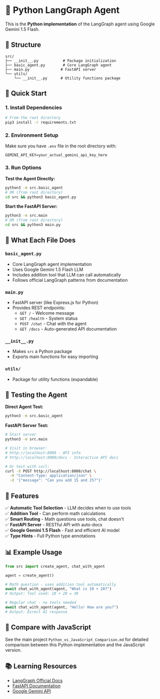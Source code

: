 # 🐍 Python LangGraph Agent

This is the **Python implementation** of the LangGraph agent using Google Gemini 1.5 Flash.

## 📁 **Structure**

```
src/
├── __init__.py           # Package initialization
├── basic_agent.py        # Core LangGraph agent
├── main.py              # FastAPI server
└── utils/
    └── __init__.py      # Utility functions package
```

## 🚀 **Quick Start**

### 1. Install Dependencies

```bash
# From the root directory
pip3 install -r requirements.txt
```

### 2. Environment Setup

Make sure you have `.env` file in the root directory with:

```
GEMINI_API_KEY=your_actual_gemini_api_key_here
```

### 3. Run Options

**Test the Agent Directly:**

```bash
python3 -m src.basic_agent
# OR (from root directory)
cd src && python3 basic_agent.py
```

**Start the FastAPI Server:**

```bash
python3 -m src.main
# OR (from root directory)
cd src && python3 main.py
```

## 🎯 **What Each File Does**

### `basic_agent.py`

- Core LangGraph agent implementation
- Uses Google Gemini 1.5 Flash LLM
- Includes addition tool that LLM can call automatically
- Follows official LangGraph patterns from documentation

### `main.py`

- FastAPI server (like Express.js for Python)
- Provides REST endpoints:
  - `GET /` - Welcome message
  - `GET /health` - System status
  - `POST /chat` - Chat with the agent
  - `GET /docs` - Auto-generated API documentation

### `__init__.py`

- Makes `src` a Python package
- Exports main functions for easy importing

### `utils/`

- Package for utility functions (expandable)

## 🧪 **Testing the Agent**

**Direct Agent Test:**

```bash
python3 -m src.basic_agent
```

**FastAPI Server Test:**

```bash
# Start server
python3 -m src.main

# Visit in browser:
# http://localhost:8000 - API info
# http://localhost:8000/docs - Interactive API docs

# Or test with curl:
curl -X POST http://localhost:8000/chat \
  -H "Content-Type: application/json" \
  -d '{"message": "Can you add 15 and 25?"}'
```

## 🌟 **Features**

✅ **Automatic Tool Selection** - LLM decides when to use tools  
✅ **Addition Tool** - Can perform math calculations  
✅ **Smart Routing** - Math questions use tools, chat doesn't  
✅ **FastAPI Server** - RESTful API with auto-docs  
✅ **Google Gemini 1.5 Flash** - Fast and efficient AI model  
✅ **Type Hints** - Full Python type annotations

## 📊 **Example Usage**

```python
from src import create_agent, chat_with_agent

agent = create_agent()

# Math question - uses addition tool automatically
await chat_with_agent(agent, "What is 10 + 20?")
# Output: Tool used: 10 + 20 = 30

# Regular chat - no tools needed
await chat_with_agent(agent, "Hello! How are you?")
# Output: Direct AI response
```

## 🔗 **Compare with JavaScript**

See the main project `Python_vs_JavaScript_Comparison.md` for detailed comparison between this Python implementation and the JavaScript version.

## 📚 **Learning Resources**

- [LangGraph Official Docs](https://langchain-ai.github.io/langgraph/)
- [FastAPI Documentation](https://fastapi.tiangolo.com/)
- [Google Gemini API](https://ai.google.dev/)
